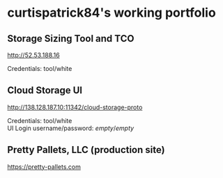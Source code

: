 # curtispatrick84's working portfolio

## Storage Sizing Tool and TCO
http://52.53.188.16

Credentials: tool/white

## Cloud Storage UI
http://138.128.187.10:11342/cloud-storage-proto

Credentials: tool/white  
UI Login username/password: _empty_/_empty_

## Pretty Pallets, LLC (production site)
https://pretty-pallets.com
